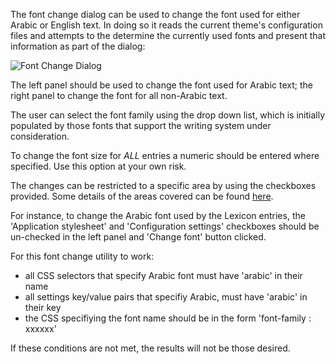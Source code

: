 
The font change dialog can be used to change the font used for either Arabic or English text. In doing so it reads the current theme's configuration files and attempts to the determine the currently used fonts and present that information as part of the dialog:


![Font Change Dialog](/images/fontchange.png)


The left panel should be used to change the font used for Arabic text; the right panel to change the font for all non-Arabic text.

The user can select the font family using the drop down list, which is initially populated by those fonts that support the writing system under consideration.

To change the font size for *ALL* entries a numeric should be entered where specified. Use this option at your own risk.

The changes can be restricted to a specific area by using the checkboxes provided. Some details of the areas covered can be found [here](../custom/custom.md).

For instance, to change the Arabic font used by the Lexicon entries, the 'Application stylesheet' and 'Configuration settings' checkboxes should be un-checked in the left panel and 'Change font' button clicked.


For this font change utility to work:

+ all CSS selectors that specify Arabic font must have 'arabic' in their name
+ all settings key/value pairs that specifiy Arabic, must have 'arabic' in their key
+ the CSS specifiying the font name should be in the form 'font-family : xxxxxx'

If these conditions are not met, the results will not be those desired.
